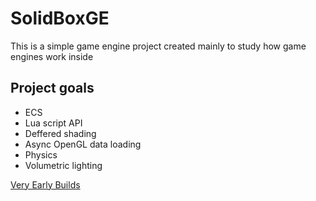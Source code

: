# SolidBoxGE
This is a simple game engine project created mainly to study how game engines work inside

## Рroject goals
- ECS
- Lua script API
- Deffered shading
- Async OpenGL data loading
- Physics
- Volumetric lighting

[Very Early Builds](https://drive.google.com/drive/folders/1nYLuE8IRIyCKpK8pjkZEfrQ7THBCt3cx?usp=drive_link)
